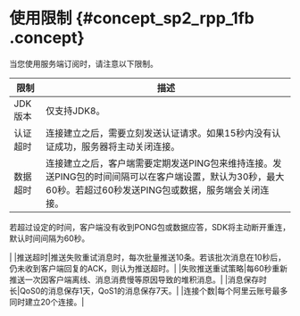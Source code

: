 # 使用限制 {#concept_sp2_rpp_1fb .concept}

当您使用服务端订阅时，请注意以下限制。

|限制|描述|
|--|--|
|JDK版本|仅支持JDK8。|
|认证超时|连接建立之后，需要立刻发送认证请求。如果15秒内没有认证成功，服务器将主动关闭连接。|
|数据超时|连接建立之后，客户端需要定期发送PING包来维持连接。发送PING包的时间间隔可以在客户端设置，默认为30秒，最大60秒。若超过60秒发送PING包或数据，服务端会关闭连接。

若超过设定的时间，客户端没有收到PONG包或数据应答，SDK将主动断开重连，默认时间间隔为60秒。

|
|推送超时|推送失败重试消息时，每次批量推送10条。若该批次消息在10秒后，仍未收到客户端回复的ACK，则认为推送超时。|
|失败推送重试策略|每60秒重新推送一次因客户端离线、消息消费慢等原因导致的堆积消息。|
|消息保存时长|QoS0的消息保存1天，QoS1的消息保存7天。|
|连接个数|每个阿里云账号最多同时建立20个连接。|

